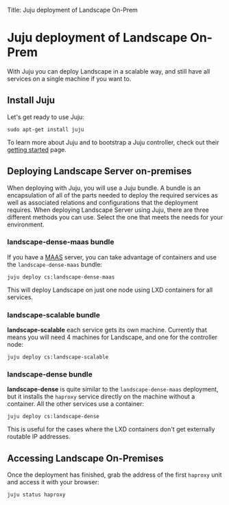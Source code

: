 Title: Juju deployment of Landscape On-Prem
# Juju deployment of Landscape On-Prem
With Juju you can deploy Landscape in a scalable way, and still have all services on a single machine if you want to.

## Install Juju
Let's get ready to use Juju:
```
sudo apt-get install juju
```

To learn more about Juju and to bootstrap a Juju controller, check out their [getting started](https://jaas.ai/docs/getting-started-with-juju) page.

## Deploying Landscape Server on-premises
When deploying with Juju, you will use a Juju bundle. A bundle is an encapsulation of all of the parts needed to deploy the required services as well as associated relations and configurations that the deployment requires. When deploying Landscape Server using Juju, there are three different methods you can use. Select the one that meets the needs for your environment.

### landscape-dense-maas bundle

If you have a [MAAS](https://maas.io) server, you can take advantage of containers and use the `landscape-dense-maas` bundle:
```
juju deploy cs:landscape-dense-maas
```
This will deploy Landscape on just one node using LXD containers for all services.
### landscape-scalable bundle
**landscape-scalable** each service gets its own machine. Currently that means you will need 4 machines for Landscape, and one for the controller node:
```
juju deploy cs:landscape-scalable
```
### landscape-dense bundle
**landscape-dense** is quite similar to the `landscape-dense-maas` deployment, but it installs the `haproxy` service directly on the machine without a container. All the other services use a container:
```
juju deploy cs:landscape-dense
```
This is useful for the cases where the LXD containers don't get externally routable IP addresses.
## Accessing Landscape On-Premises
Once the deployment has finished, grab the address of the first `haproxy` unit and access it with your browser:
```
juju status haproxy
```
